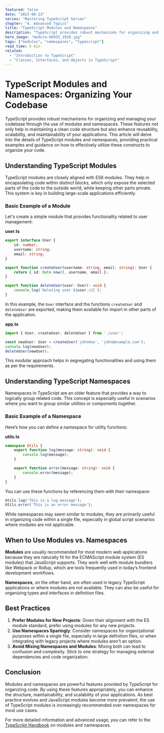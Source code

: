 ```yaml
---
featured: false
date: "2023-08-23"
series: "Mastering TypeScript Series"
chapter: "4. Advanced Topics"
title: "TypeScript Modules and Namespaces"
description: "TypeScript provides robust mechanisms for organizing and managing your codebase through the use of modules and namespaces. These features not only help in maintaining a clean code structure but also enhance reusability, scalability, and maintainability of your applications. This article will delve into the details of TypeScript modules and namespaces, providing practical examples and guidance on how to effectively utilize these constructs to organize your code."
hero_image: "module-68955_1920.jpg"
tags: ["modules", "namespaces", "typescript"]
read_time: 5 min
related:
  - "Introduction to TypeScript"
  - "Classes, Interfaces, and Objects in TypeScript"
---
```


# TypeScript Modules and Namespaces: Organizing Your Codebase

TypeScript provides robust mechanisms for organizing and managing your codebase through the use of modules and namespaces. These features not only help in maintaining a clean code structure but also enhance reusability, scalability, and maintainability of your applications. This article will delve into the details of TypeScript modules and namespaces, providing practical examples and guidance on how to effectively utilize these constructs to organize your code.

## Understanding TypeScript Modules

TypeScript modules are closely aligned with ES6 modules. They help in encapsulating code within distinct blocks, which only expose the selected parts of the code to the outside world, while keeping other parts private. This system is key in building large-scale applications efficiently.

### Basic Example of a Module

Let's create a simple module that provides functionality related to user management:

**user.ts**

```typescript {numberLines}
export interface User {
    id: number;
    username: string;
    email: string;
}

export function createUser(username: string, email: string): User {
    return { id: Date.now(), username, email };
}

export function deleteUser(user: User): void {
    console.log(`Deleting user ${user.id}`);
}
```

In this example, the `User` interface and the functions `createUser` and `deleteUser` are exported, making them available for import in other parts of the application.

**app.ts**

```typescript {numberLines}
import { User, createUser, deleteUser } from './user';

const newUser: User = createUser('johndoe', 'john@example.com');
console.log(newUser);
deleteUser(newUser);
```

This modular approach helps in segregating functionalities and using them as per the requirements.

## Understanding TypeScript Namespaces

Namespaces in TypeScript are an older feature that provides a way to logically group related code. This concept is especially useful in scenarios where you want to group similar utilities or components together.

### Basic Example of a Namespace

Here’s how you can define a namespace for utility functions:

**utils.ts**

```typescript {numberLines}
namespace Utils {
    export function log(message: string): void {
        console.log(message);
    }

    export function error(message: string): void {
        console.error(message);
    }
}
```

You can use these functions by referencing them with their namespace:

```typescript {numberLines}
Utils.log('This is a log message');
Utils.error('This is an error message');
```

While namespaces may seem similar to modules, they are primarily useful in organizing code within a single file, especially in global script scenarios where modules are not applicable.

## When to Use Modules vs. Namespaces

**Modules** are usually recommended for most modern web applications because they are naturally fit for the ECMAScript module system (ES modules) that JavaScript supports. They work well with module bundlers like Webpack or Rollup, which are tools frequently used in today’s frontend development workflows.

**Namespaces**, on the other hand, are often used in legacy TypeScript applications or where modules are not available. They can also be useful for organizing types and interfaces in definition files.

## Best Practices

1. **Prefer Modules for New Projects**: Given their alignment with the ES module standard, prefer using modules for any new projects.
2. **Use Namespaces Sparingly**: Consider namespaces for organizational purposes within a single file, especially in large definition files, or when integrating with legacy projects where modules aren’t an option.
3. **Avoid Mixing Namespaces and Modules**: Mixing both can lead to confusion and complexity. Stick to one strategy for managing external dependencies and code organization.

## Conclusion

Modules and namespaces are powerful features provided by TypeScript for organizing code. By using these features appropriately, you can enhance the structure, maintainability, and scalability of your applications. As best practice evolves and JavaScript modules become more prevalent, the use of TypeScript modules is increasingly recommended over namespaces for most use cases.

For more detailed information and advanced usage, you can refer to the [TypeScript Handbook](https://www.typescriptlang.org/docs/handbook/modules.html) on modules and namespaces.

